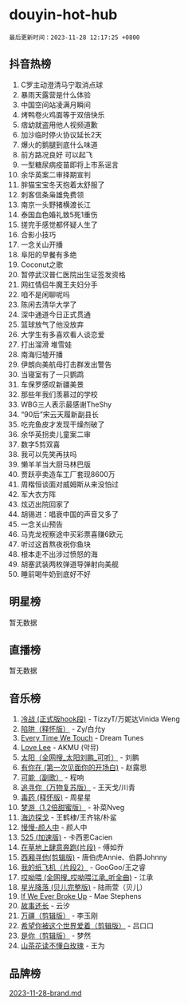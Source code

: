 # douyin-hot-hub

`最后更新时间：2023-11-28 12:17:25 +0800`

## 抖音热榜

1. C罗主动澄清马宁取消点球
1. 暴雨天露营是什么体验
1. 中国空间站凌满月瞬间
1. 烤鸭卷火鸡面等于双倍快乐
1. 痞幼就盗用他人视频道歉
1. 加沙临时停火协议延长2天
1. 爆火的鹅腿到底什么味道
1. 前方路况良好 可以起飞
1. 一型糖尿病疫苗即将上市系谣言
1. 余华英案二审择期宣判
1. 胖猫宝宝冬天抱着太舒服了
1. 刺客信条枭雄免费领
1. 南京一头野猪横渡长江
1. 泰国血色婚礼致5死1重伤
1. 搓完手感觉都怀疑人生了
1. 合影小技巧
1. 一念关山开播
1. 阜阳的早餐有多绝
1. Coconut之歌
1. 暂停武汉普仁医院出生证签发资格
1. 网红情侣牛魔王夫妇分手
1. 咱不是闲聊呢吗
1. 陈闲去清华大学了
1. 深中通道今日正式贯通
1. 篮球放气了他没放弃
1. 大学生有多喜欢看人谈恋爱
1. 打出溜滑 堆雪娃
1. 南海归墟开播
1. 伊朗向美航母打击群发出警告
1. 当寝室有了一只鹦鹉
1. 车保罗感叹新疆美景
1. 那些年我们羡慕过的学校
1. WBG三人表示最感谢TheShy
1. “90后”宋云天履新副县长
1. 吃完鱼皮才发现干燥剂破了
1. 余华英拐卖儿童案二审
1. 数字5剪双喜
1. 我可以先笑再扶吗
1. 懒羊羊当大厨马林巴版
1. 贾跃亭卖造车工厂套现8600万
1. 周楷恒谈面对威姆斯从来没怕过
1. 军大衣方阵
1. 炫迈出院回家了
1. 胡锡进：唱衰中国的声音又多了
1. 一念关山预告
1. 马克龙视察途中买彩票喜赚6欧元
1. 听过这首熬夜祝你鱼块
1. 根本走不出涉过愤怒的海
1. 胡塞武装两枚弹道导弹射向美舰
1. 睡前喝牛奶到底好不好

## 明星榜

暂无数据

## 直播榜

暂无数据

## 音乐榜

1. [冷战 (正式版hook段)](https://sf3-cdn-tos.douyinstatic.com/obj/tos-cn-ve-2774/oMuEoiBasWApEMVDgNiI8VAByNmwo5J0pyf8Yx) - TizzyT/万妮达Vinida Weng
1. [陷阱（释怀版）](https://sf6-cdn-tos.douyinstatic.com/obj/tos-cn-ve-2774/oE8C21LeZrzKLDFfQYgMzx4GAIHageG5IzayY7) - Zy/白允y
1. [Every Time We Touch](https://sf6-cdn-tos.douyinstatic.com/obj/tos-cn-ve-2774/ogN6lUKQeBBfEVhIOMikG1CcJjugxk1tztZyhP) - Dream Tunes
1. [Love Lee](https://sf6-cdn-tos.douyinstatic.com/obj/tos-cn-ve-2774/o05GbkJGbCBTdDnMtB0fwOYgkeZp23vrWQDQBS) - AKMU (악뮤)
1. [太阳（全网搜_太阳刘鹏_可听）](https://sf6-cdn-tos.douyinstatic.com/obj/tos-cn-ve-2774/ogWbyIQnlBFImVbeDocRdCIYtBHlbJXgfZMvgz) - 刘鹏
1. [有你在 (第一次见面你的开场白)](https://sf3-cdn-tos.douyinstatic.com/obj/tos-cn-ve-2774/oAthrQ3ClJBfI57uBoFEgNDYtNCZ0TSYQQfxQ0) - 赵露思
1. [可能（副歌）](https://sf6-cdn-tos.douyinstatic.com/obj/tos-cn-ve-2774/cde1731888894259b333569393c2fb51) - 程响
1. [追寻你（万物复苏版）](https://sf3-cdn-tos.douyinstatic.com/obj/tos-cn-ve-2774/oYeAZJsbjIDit9APmBg8u6uDUQnHmoCf3gbo74) - 王天戈/川青
1. [毒药 (释怀版)](https://sf3-cdn-tos.douyinstatic.com/obj/tos-cn-ve-2774/oYILMEAzspdZBIzy4frJNB8ZHPHWAhiwowd4Ad) - 周星星
1. [梦游（1.2倍甜蜜版）](https://sf3-cdn-tos.douyinstatic.com/obj/tos-cn-ve-2774/o4gyAUm8hwufoEABmwVIiQtHsFuGzAEEWtNMzo) - 补菜Nveg
1. [海边探戈](https://sf6-cdn-tos.douyinstatic.com/obj/tos-cn-ve-2774/os9gE0VQCGqt6VQkZDyBBYvfSDY0QFe3vVmubn) - 王鹤棣/王齐铭/朴鲨
1. [慢慢-颜人中](https://sf6-cdn-tos.douyinstatic.com/obj/tos-cn-ve-2774/ocjHNfBXdBxQNC8ZGAeoLMFTUgtBg8bkExunDC) - 颜人中
1. [525 (加速版)](https://sf6-cdn-tos.douyinstatic.com/obj/tos-cn-ve-2774/oIfKCtqfDyP8Vc9FpAPgWMyezT6LnDT1abRwGg) - 卡西恩Cacien
1. [在草地上肆意奔跑(片段)](https://sf3-cdn-tos.douyinstatic.com/obj/tos-cn-ve-2774/8831d494742f45dabdfa8adb8b817259) - 傅如乔
1. [西厢寻他(剪辑版)](https://sf6-cdn-tos.douyinstatic.com/obj/tos-cn-ve-2774/oUsAVfAQKlRNxEv5qxvIB8o5qmIWUcXbzJKJhw) - 唐伯虎Annie、伯爵Johnny
1. [我的纸飞机（片段2）](https://sf3-cdn-tos.douyinstatic.com/obj/tos-cn-ve-2774/oM2ZrKcg2CD5AeRB2gkeXOFB1IxAGJdZPazYHf) - GooGoo/王之睿
1. [哎呦喂 (全网搜_哎呦喂江承_听全曲)](https://sf6-cdn-tos.douyinstatic.com/obj/tos-cn-ve-2774/o0uEo63ECfIFdmwKF5HMzF1FCfItHEagDDeCAL) - 江承
1. [星光降落 (贝儿完整版)](https://sf6-cdn-tos.douyinstatic.com/obj/tos-cn-ve-2774/okwB9hAwyAtsFFkFBzAX1hOOfQuIoMNs0W2Mwr) - 陆雨萱（贝儿）
1. [If We Ever Broke Up](https://sf3-cdn-tos.douyinstatic.com/obj/tos-cn-ve-2774/o8onj5HDk0ImtBmO0URBfeyCDXQJMYkQ1gb8Zy) - Mae Stephens
1. [故事还长](https://sf6-cdn-tos.douyinstatic.com/obj/tos-cn-ve-2774/30a26758c8594f0ab81ac675c33ee2c5) - 云汐
1. [万疆（剪辑版）](https://sf6-cdn-tos.douyinstatic.com/obj/tos-cn-ve-2774/ooG7oVgFlDTelKCjCsTTobQvbdtj1BBQXnfZd8) - 李玉刚
1. [希望你被这个世界爱着（剪辑版）](https://sf6-cdn-tos.douyinstatic.com/obj/tos-cn-ve-2774/oo4H3BfEygN7l7bQaMBOZHCQ1eI4FqtED5skQ2) - 吕口口
1. [是你（剪辑版）](https://sf3-cdn-tos.douyinstatic.com/obj/tos-cn-ve-2774/46019dae783c4c969944217fe1cfafc4) - 梦然
1. [山茶花读不懂白玫瑰](https://sf3-cdn-tos.douyinstatic.com/obj/tos-cn-ve-2774/osfn8B7DktrRHEPJgPCfDbw7QDQEkwC16BxZg9) - 王为

## 品牌榜

[2023-11-28-brand.md](2023-11-28-brand.md)
